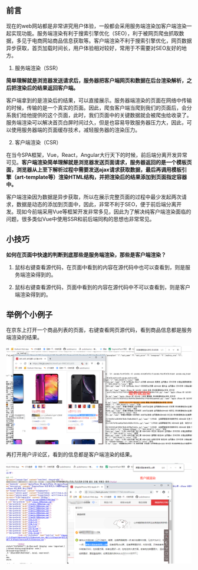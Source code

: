 ## 前言
现在的web网站都是非常讲究用户体验，一般都会采用服务端渲染加客户端渲染一起实现功能。服务端渲染有利于搜索引擎优化（SEO），利于被网页爬虫抓取数据，多见于电商网站商品信息获取等。客户端渲染不利于搜索引擎优化，网页数据异步获取，首页加载时间长，用户体验相对较好，常用于不需要对SEO友好的地方。

1. 服务端渲染（SSR）

**简单理解就是浏览器发送请求后，服务器把客户端网页和数据在后台渲染解析，之后把渲染后的结果返回客户端。**

客户端拿到的是渲染后的结果，可以直接展示。服务器端渲染的页面在网络中传输的时候，传输的是一个真实的页面。因此，爬虫客户端当爬到我们的页面后，会分系我们给他提供的这个页面，此时，我们页面中的关键数据就会被爬虫给收录了。服务端渲染可以解决首页白屏时间过久，但是也容易导致服务器压力大，因此，可以使用服务器端的页面缓存技术，减轻服务器的渲染压力。

2. 客户端渲染（CSR）

在当今SPA框架，Vue，React，Angular大行天下的时候，前后端分离开发异常可见。**客户端渲染简单理解就是浏览器发送页面请求，服务器返回的是一个模板页面，浏览器从上至下解析过程中需要发送ajax请求获取数据，最后再调用模板引擎（art-template等）渲染HTML结构，并把渲染后的结果添加到页面指定容器中。**

客户端渲染因为数据是异步获取，所以在展示完整页面的过程中最少发起两次请求，数据是动态的添加到页面中，因此，非常不利于SEO，便于前后端分离开发。现如今前端采用Vue等框架开发非常多见，因此为了解决纯客户端渲染面临的问题，很多类似Vue中使用SSR和前后端同构的思想也非常常见。

## 小技巧
**如何在页面中快速的判断到底那些是服务端渲染，那些是客户端渲染？**

1. 鼠标右键查看源代码，在页面中看到的内容在源代码中也可以查看到，则是服务端渲染得到的。

2. 鼠标右键查看源代码，页面中看到的内容在源代码中不可以查看到，则是客户端渲染得到的。

## 举例个小例子

在京东上打开一个商品列表的页面，右键查看网页源代码，看到商品信息都是服务端渲染的结果。

![node演示](../node学习图片资源/24.png)

再打开用户评论区，看到的信息都是客户端渲染的结果。

![node演示](../node学习图片资源/25.png)
